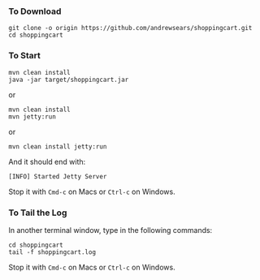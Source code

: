 
### To Download

```
git clone -o origin https://github.com/andrewsears/shoppingcart.git 
cd shoppingcart
```

### To Start

```
mvn clean install
java -jar target/shoppingcart.jar
```
or
```
mvn clean install
mvn jetty:run
```
or
```
mvn clean install jetty:run
```

And it should end with:
```
[INFO] Started Jetty Server
```

Stop it with `Cmd-c` on Macs or `Ctrl-c` on Windows.

### To Tail the Log

In another terminal window, type in the following commands:
```
cd shoppingcart
tail -f shoppingcart.log
```

Stop it with `Cmd-c` on Macs or `Ctrl-c` on Windows.